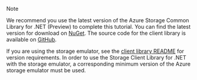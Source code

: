> [!NOTE]
> We recommend you use the latest version of the Azure Storage Common Library for .NET (Preview) to complete this tutorial. You can find the latest version for download on [NuGet](https://www.nuget.org/packages/Microsoft.Azure.Storage.Common/). The source code for the client library is available on [GitHub](https://github.com/Azure/azure-storage-net).
> 
> If you are using the storage emulator, see the [client library README](https://github.com/Azure/azure-storage-net/blob/master/README.md) for version requirements. In order to use the Storage Client Library for .NET with the storage emulator, a corresponding minimum version of the Azure storage emulator must be used.
> 
> 

